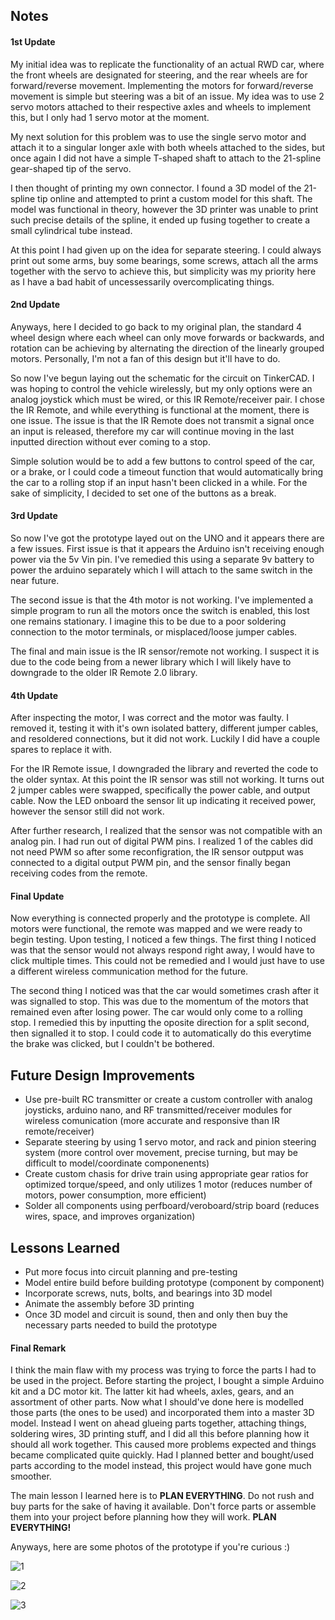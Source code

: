 
## Notes

#### 1st Update
My initial idea was to replicate the functionality of an actual RWD car, where the front wheels are designated for steering, and the rear wheels are for forward/reverse movement. Implementing the motors for forward/reverse movement is simple but steering was a bit of an issue. My idea was to use 2 servo motors attached to their respective axles and wheels to implement this, but I only had 1 servo motor at the moment. 

My next solution for this problem was to use the single servo motor and attach it to a singular longer axle with both wheels attached to the sides,  but once again I did not have a simple T-shaped shaft to attach to the 21-spline gear-shaped tip of the servo.

I then thought of printing my own connector. I found a 3D model of the 21-spline tip online and attempted to print a custom model for this shaft. The model was functional in theory, however the 3D printer was unable to print such precise details of the spline, it ended up fusing together to create a small cylindrical tube instead. 

At this point I had given up on the idea for separate steering. I could always print out some arms, buy some bearings, some screws, attach all the arms together with the servo to achieve this, but simplicity was my priority here as I have a bad habit of uncessessarily overcomplicating things. 
#### 2nd Update
Anyways, here I decided to go back to my original plan, the standard 4 wheel design where each wheel can only move forwards or backwards, and rotation can be achieving by alternating the direction of the linearly grouped motors. Personally, I'm not a fan of this design but it'll have to do.

So now I've begun laying out the schematic for the circuit on TinkerCAD. I was hoping to control the vehicle wirelessly, but my only options were an analog joystick which must be wired, or this IR Remote/receiver pair. I chose the IR Remote, and while everything is functional at the moment, there is one issue. The issue is that the IR Remote does not transmit a signal once an input is released, therefore my car will continue moving in the last inputted direction without ever coming to a stop. 

Simple solution would be to add a few buttons to control speed of the car, or a brake, or I could code a timeout function that would automatically bring the car to a rolling stop if an input hasn't been clicked in a while. For the sake of simplicity, I decided to set one of the buttons as a break. 
#### 3rd Update
So now I've got the prototype layed out on the UNO and it appears there are a few issues. First issue is that it appears the Arduino isn't receiving enough power via the 5v Vin pin. I've remedied this using a separate 9v battery to power the arduino separately which I will attach to the same switch in the near future.

The second issue is that the 4th motor is not working. I've implemented a simple program to run all the motors once the switch is enabled, this lost one remains stationary. I imagine this to be due to a poor soldering connection to the motor terminals, or misplaced/loose jumper cables. 

The final and main issue is the IR sensor/remote not working. I suspect it is due to the code being from a newer library which I will likely have to downgrade to the older IR Remote 2.0 library.
#### 4th Update
After inspecting the motor, I was correct and the motor was faulty. I removed it, testing it with it's own isolated battery, different jumper cables, and resoldered connections, but it did not work. Luckily I did have a couple spares to replace it with.

For the IR Remote issue, I downgraded the library and reverted the code to the older syntax. At this point the IR sensor was still not working. It turns out 2 jumper cables were swapped, specifically the power cable, and output cable. Now the LED onboard the sensor lit up indicating it received power, however the sensor still did not work.

After further research, I realized that the sensor was not compatible with an analog pin. I had run out of digital PWM pins. I realized 1 of the cables did not need PWM so after some reconfigration, the IR sensor outpput was connected to a digital output PWM pin, and the sensor finally began receiving codes from the remote.
#### Final Update
Now everything is connected properly and the prototype is complete. All motors were functional, the remote was mapped and we were ready to begin testing. Upon testing, I noticed a few things. The first thing I noticed was that the sensor would not always respond right away, I would have to click multiple times. This could not be remedied and I would just have to use a different wireless communication method for the future.

The second thing I noticed was that the car would sometimes crash after it was signalled to stop. This was due to the momentum of the motors that remained even after losing power. The car would only come to a rolling stop. I remedied this by inputting the oposite direction for a split second, then signalled it to stop. I could code it to automatically do this everytime the brake was clicked, but I couldn't be bothered.
## Future Design Improvements
- Use pre-built RC transmitter or create a custom controller with analog joysticks, arduino nano, and RF transmitted/receiver modules for wireless comunication (more accurate and responsive than IR remote/receiver)
- Separate steering by using 1 servo motor, and rack and pinion steering system (more control over movement, precise turning, but may be difficult to model/coordinate componenents)
- Create custom chasis for drive train using appropriate gear ratios for optimized torque/speed, and only utilizes 1 motor (reduces number of motors, power consumption, more efficient)
- Solder all components using perfboard/veroboard/strip board (reduces wires, space, and improves organization)
## Lessons Learned 
- Put more focus into circuit planning and pre-testing
- Model entire build before building prototype (component by component)
- Incorporate screws, nuts, bolts, and bearings into 3D model
- Animate the assembly before 3D printing
- Once 3D model and circuit is sound, then and only then buy the necessary parts needed to build the prototype
#### Final Remark
I think the main flaw with my process was trying to force the parts I had to be used in the project. Before starting the project, I bought a simple Arduino kit and a  DC motor kit. The latter kit had wheels, axles, gears, and an assortment of other parts. Now what I should've done here is modelled those parts (the ones to be used) and incorporated them into a master 3D model. Instead I went on ahead glueing parts together, attaching things, soldering wires, 3D printing stuff, and I did all this before planning how it should all work together. This caused more problems expected and things became complicated quite quickly. Had I planned better and bought/used parts according to the model instead, this project would have gone much smoother. 

The main lesson I learned here is to <b>PLAN EVERYTHING</b>. Do not rush and buy parts for the sake of having it available. Don't force parts or assemble them into your project before planning how they will work. <b>PLAN EVERYTHING!</b> 

Anyways, here are some photos of the prototype if you're curious :)

![1](https://github.com/biponroy47/arduino_car/blob/main/images/image1.jpg?raw=true)

![2](https://github.com/biponroy47/arduino_car/blob/main//images/image2.jpg?raw=true)

![3](https://github.com/biponroy47/arduino_car/blob/main//images/image3.jpg?raw=true)




 
